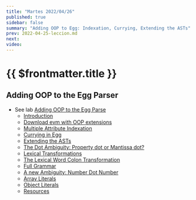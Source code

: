 ```yaml
---
title: "Martes 2022/04/26"
published: true
sidebar: false
summary: "Adding OOP to Egg: Indexation, Currying, Extending the ASTs"
prev: 2022-04-25-leccion.md
next:
video:
---
```


# {{ $frontmatter.title }}


## Adding OOP to the Egg Parser

* See lab [Adding OOP to the Egg Parse](/practicas/egg-oop-parser.html) 
  *   [Introduction](/practicas/egg-oop-parser.html#introduction)
  *   [Download evm with OOP extensions](/practicas/egg-oop-parser.html#download-evm-with-oop-extensions)
  *   [Multiple Attribute Indexation](/practicas/egg-oop-parser.html#multiple-attribute-indexation)
  *   [Currying in Egg](/practicas/egg-oop-parser.html#currying-in-egg)
  *   [Extending the ASTs](/practicas/egg-oop-parser.html#extending-the-asts)
  *   [The Dot Ambiguity: Property dot or Mantissa dot?](/practicas/egg-oop-parser.html#the-dot-ambiguity-property-dot-or-mantissa-dot)
  *   [Lexical Transformations](/practicas/egg-oop-parser.html#lexical-transformations)
  *   [The Lexical Word Colon Transformation](/practicas/egg-oop-parser.html#the-lexical-word-colon-transformation)
  *   [Full Grammar](/practicas/egg-oop-parser.html#full-grammar)
  *   [A new Ambiguity: Number Dot Number](/practicas/egg-oop-parser.html#a-new-ambiguity-number-dot-number)
  *   [Array Literals](/practicas/egg-oop-parser.html#array-literals)
  *   [Object Literals](/practicas/egg-oop-parser.html#object-literals)
  *   [Resources](/practicas/egg-oop-parser.html#resources)


<!--
## Video

<youtube></youtube>
-->
